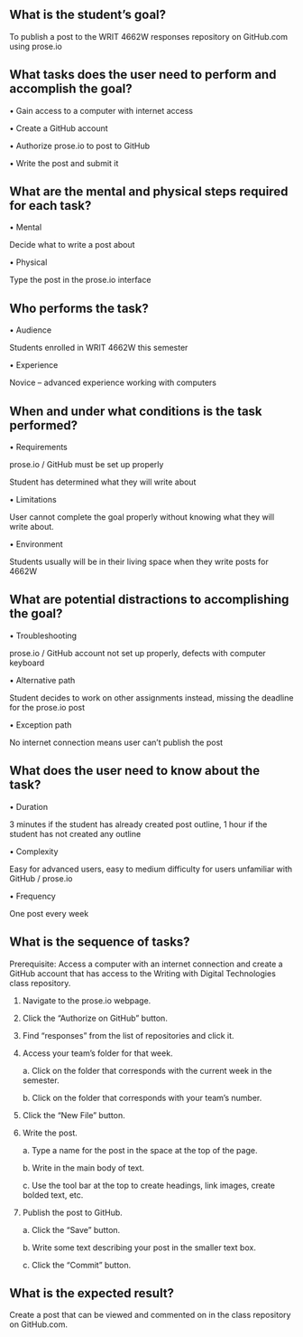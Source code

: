 ## What is the student’s goal?
To publish a post to the WRIT 4662W responses repository on GitHub.com using prose.io

## What tasks does the user need to perform and accomplish the goal?
•	Gain access to a computer with internet access

•	Create a GitHub account

•	Authorize prose.io to post to GitHub

•	Write the post and submit it

## What are the mental and physical steps required for each task?
•	Mental

Decide what to write a post about 
    
•	Physical

Type the post in the prose.io interface

## Who performs the task?
•	Audience

Students enrolled in WRIT 4662W this semester
    
•	Experience

Novice – advanced experience working with computers

## When and under what conditions is the task performed?
•	Requirements

prose.io / GitHub must be set up properly

Student has determined what they will write about

•	Limitations

User cannot complete the goal properly without knowing what they will write about.

•	Environment

Students usually will be in their living space when they write posts for 4662W

## What are potential distractions to accomplishing the goal?
•	Troubleshooting

prose.io / GitHub account not set up properly, defects with computer keyboard

•	Alternative path

Student decides to work on other assignments instead, missing the deadline for the 		prose.io post

•	Exception path

No internet connection means user can’t publish the post

## What does the user need to know about the task?
•	Duration

3 minutes if the student has already created post outline, 1 hour if the student has 	not created any outline

•	Complexity

Easy for advanced users, easy to medium difficulty for users unfamiliar with GitHub 	/ prose.io

•	Frequency

One post every week

## What is the sequence of tasks?
 Prerequisite: Access a computer with an internet connection and create a GitHub account that has access to the Writing with Digital Technologies class repository.
 
1.  Navigate to the prose.io webpage.

2.  Click the “Authorize on GitHub” button.

3.  Find “responses” from the list of repositories and click it.

4.  Access your team’s folder for that week.

	a.  Click on the folder that corresponds with the current week in the semester.
    
	b.  Click on the folder that corresponds with your team’s number.
    
5.  Click the “New File” button.

6.  Write the post.

	a.  Type a name for the post in the space at the top of the page.
    
	b.  Write in the main body of text.
    
	c.  Use the tool bar at the top to create headings, link images, create bolded text, etc.
    
7.  Publish the post to GitHub.

    a.  Click the “Save” button.

    b.  Write some text describing your post in the smaller text box.

    c.  Click the “Commit” button.

## What is the expected result?
Create a post that can be viewed and commented on in the class repository on GitHub.com.

